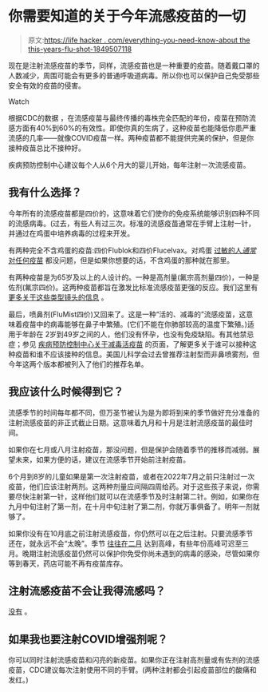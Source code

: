 # 你需要知道的关于今年流感疫苗的一切

> 原文:[https://life hacker . com/everything-you-need-know-about the this-years-flu-shot-1849507118](https://lifehacker.com/everything-you-need-to-know-about-this-years-flu-shot-1849507118)

现在是注射流感疫苗的季节，同样，流感疫苗也是一种重要的疫苗。随着戴口罩的人数减少，周围可能会有更多的普通呼吸道病毒。所以你也可以保护自己免受那些安全有效的疫苗的侵害。

Watch

根据CDC的数据 ，在流感疫苗与最终传播的毒株完全匹配的年份，疫苗在预防流感方面有40%到60%的有效性。即使你真的生病了，这种疫苗也能降低你患严重流感的几率——就像COVID疫苗一样。两种疫苗都不能提供完美的保护，但是你接种疫苗总比不接种好。

疾病预防控制中心建议每个人从6个月大的婴儿开始，每年注射一次流感疫苗。

## 我有什么选择？

今年所有的流感疫苗都是四价的，这意味着它们使你的免疫系统能够识别四种不同的流感病毒。(过去，有些人有过三次。标准的流感疫苗通常在手臂上注射一针，并通过在鸡蛋中培养病毒的过程来开发。

有两种完全不含鸡蛋的疫苗:四价Flublok和四价Flucelvax。对鸡蛋 [过敏的人*通常*对任何疫苗](https://www.cdc.gov/flu/prevent/flushot.htm#special-egg-allergy) 都没问题，但是如果你想要的话，不含鸡蛋的那种就在那里。

有两种疫苗是为65岁及以上的人设计的。一种是高剂量(氟宗高剂量四价)，一种是佐剂(氟宗四价)。这两种疫苗都旨在激发比标准流感疫苗更强的反应。我们这里有 [更多关于这些类型镜头的信息](https://lifehacker.com/do-you-need-a-high-dose-flu-shot-1845169504) 。

最后，喷鼻剂(FluMist四价)又回来了。这是一种“活的、减毒的”流感疫苗，这意味着疫苗中的病毒能够在鼻子中繁殖。(它们不能在你肺部较高的温度下繁殖。)适用于年龄在 2岁到49岁之间的人，他们没有怀孕，也没有免疫缺陷。有其他禁忌症；参见 [疾病预防控制中心关于减毒活疫苗](https://www.cdc.gov/flu/prevent/nasalspray.htm) 的页面，了解更多关于谁可以接种这种疫苗和谁不应该接种的信息。美国儿科学会过去曾推荐注射型而非鼻喷雾剂，但今年这两个版本都被列入了他们的推荐名单。

## 我应该什么时候得到它？

流感季节的时间每年都不同，但万圣节被认为是为即将到来的季节做好充分准备的注射流感疫苗的非正式截止日期。这意味着九月和十月是注射流感疫苗的最佳时间。

如果你在七月或八月注射疫苗，那没问题，但是保护会随着季节的推移而减弱。展望未来，如果方便的话，建议在流感季节开始前注射疫苗。

6个月到8岁的儿童如果是第一次注射疫苗，或者在2022年7月之前只注射过一次疫苗，他们应该注射两剂。这两种剂量应间隔四周给药。对于这些孩子来说，你需要尽快注射第一针，这样他们就可以在流感季节及时注射第二针。例如，如果你在九月中旬注射了第一剂，在十月中旬注射了第二剂，你就万事俱备了。明年一剂就够了。

如果你没有在10月底之前注射流感疫苗，你仍然可以在之后注射。只要流感季节还在，就永远不会“太晚”。季节 [往往在二月](https://www.cdc.gov/flu/about/season/flu-season.htm) 达到高峰，有些年份高峰可迟至三月。晚期注射流感疫苗仍然可以保护你免受你尚未遇到的病毒的感染，尽管如果你等到春天，药店可能不再有疫苗库存。

## 注射流感疫苗不会让我得流感吗？

[没有](https://vitals.lifehacker.com/don-t-let-these-myths-scare-you-away-from-a-flu-shot-1787136173#_ga=2.71864083.1289525235.1539692929-2127637903.1532515930) 。

## 如果我也要注射COVID增强剂呢？

你可以同时注射流感疫苗和闪亮的新疫苗。如果你正在注射高剂量或有佐剂的流感疫苗，CDC建议每次注射使用不同的手臂。(两种注射都会引起疫苗部位的酸痛和发红。)